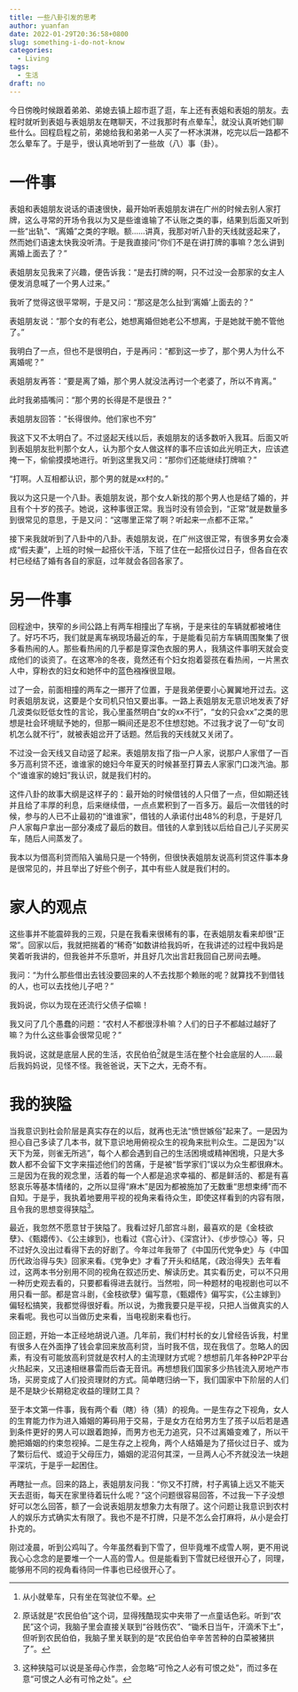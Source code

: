 ```yaml
---
title: 一些八卦引发的思考
author: yuanfan
date: 2022-01-29T20:36:58+0800
slug: something-i-do-not-know
categories:
  - Living
tags:
  - 生活
draft: no
---
```




<!--more-->

今日傍晚时候跟着弟弟、弟媳去镇上超市逛了逛，车上还有表姐和表姐的朋友。去程时就听到表姐与表姐朋友在瞎聊天，不过我那时有点晕车[^1]，就没认真听她们聊些什么。回程启程之前，弟媳给我和弟弟一人买了一杯冰淇淋，吃完以后一路都不怎么晕车了。于是乎，很认真地听到了一些故（八）事（卦）。

# 一件事

表姐和表姐朋友说话的语速很快，最开始听表姐朋友讲在广州的时候去别人家打牌，这么寻常的开场令我以为又是些谁谁输了不认账之类的事，结果到后面又听到一些“出轨”、“离婚”之类的字眼。额……讲真，我那对听八卦的天线就竖起来了，然而她们语速太快我没听清。于是我直接问“你们不是在讲打牌的事嘛？怎么讲到离婚上面去了？”

表姐朋友见我来了兴趣，便告诉我：“是去打牌的啊，只不过没一会那家的女主人便发消息喊了一个男人过来。”

我听了觉得这很平常啊，于是又问：“那这是怎么扯到‘离婚’上面去的？”

表姐朋友说：“那个女的有老公，她想离婚但她老公不想离，于是她就干脆不管他了。”

我明白了一点，但也不是很明白，于是再问：“都到这一步了，那个男人为什么不离婚呢？”

表姐朋友再答：“要是离了婚，那个男人就没法再讨一个老婆了，所以不肯离。”

此时我弟插嘴问：“那个男的长得是不是很丑？”

表姐朋友回答：“长得很帅。他们家也不穷”

我这下又不太明白了。不过竖起天线以后，表姐朋友的话多数听入我耳。后面又听到表姐朋友批判那个女人，认为那个女人做这样的事不应该如此光明正大，应该遮掩一下，偷偷摸摸地进行。听到这里我又问：“那你们还能继续打牌嘛？”

“打啊。人互相都认识，那个男的就是xx村的。”

我以为这只是一个八卦。表姐朋友说，那个女人新找的那个男人也是结了婚的，并且有个十岁的孩子。她说，这种事很正常。我当时没有领会到，“正常”就是数量多到很常见的意思，于是又问：“这哪里正常了啊？听起来一点都不正常。”

接下来我就听到了八卦中的八卦。表姐朋友说，在广州这很正常，有很多男女会凑成“假夫妻”，上班的时候一起搭伙干活，下班了住在一起搭伙过日子，但各自在农村已经结了婚有各自的家庭，过年就会各回各家了。

# 另一件事

回程途中，狭窄的乡间公路上有两车相撞出了车祸，于是来往的车辆就都被堵住了。好巧不巧，我们就是离车祸现场最近的车，于是能看见前方车辆周围聚集了很多看热闹的人。那些看热闹的几乎都是穿深色衣服的男人，我猜这件事明天就会变成他们的谈资了。在这寒冷的冬夜，竟然还有个妇女抱着婴孩在看热闹，一片黑衣人中，穿粉衣的妇女和她怀中的蓝色襁褓很显眼。

过了一会，前面相撞的两车之一挪开了位置，于是我弟便要小心翼翼地开过去。这时表姐朋友说，这要是个女司机只怕又要出事。一路上表姐朋友无意识地发表了好几波类似贬低女性的言论，我心里虽然明白“女的xx不行”，“女的只会xx”之类的思想是社会环境赋予她的，但那一瞬间还是忍不住想怼她。不过我才说了一句“女司机怎么就不行”，就被表姐岔开了话题。然后我的天线就又关闭了。

不过没一会天线又自动竖了起来。表姐朋友指了指一户人家，说那户人家借了一百多万高利贷不还，谁谁家的媳妇今年夏天的时候甚至打算去人家家门口泼汽油。那个“谁谁家的媳妇”我认识，就是我们村的。

这件八卦的故事大纲是这样子的：最开始的时候借钱的人只借了一点，但如期还钱并且给了丰厚的利息，后来继续借，一点点累积到了一百多万。最后一次借钱的时候，参与的人已不止最初的“谁谁家”，借钱的人承诺付出48%的利息，于是好几户人家每户拿出一部分凑成了最后的数目。借钱的人拿到钱以后给自己儿子买房买车，随后人间蒸发了。

我本以为借高利贷而陷入骗局只是一个特例，但很快表姐朋友说高利贷这件事本身是很常见的，并且举出了好些个例子，其中有些人就是我们村的。

# 家人的观点

这些事并不能震碎我的三观，只是在我看来很稀有的事，在表姐朋友看来却很“正常”。回家以后，我就把揣着的“稀奇”如数讲给我妈听，在我讲述的过程中我妈是笑着听我讲的，但我爸并不乐意听，并且好几次出言赶我回自己房间去睡。

我问：“为什么那些借出去钱没要回来的人不去找那个赖账的呢？就算找不到借钱的人，也可以去找他儿子吧？”

我妈说，你以为现在还流行父债子偿嘛！

我又问了几个愚蠢的问题：“农村人不都很淳朴嘛？人们的日子不都越过越好了嘛？为什么这些事会很常见呢？”

我妈说，这就是底层人民的生活，农民伯伯[^2]就是生活在整个社会底层的人……最后我妈妈说，见怪不怪。我爸爸说，天下之大，无奇不有。

# 我的狭隘

当我意识到社会阶层是真实存在的以后，就再也无法“愤世嫉俗”起来了。一是因为担心自己多读了几本书，就下意识地用俯视众生的视角来批判众生。二是因为“以天下为笼，则雀无所逃”，每个人都会遇到自己的生活困境或精神困境，只是大多数人都不会留下文字来描述他们的苦痛，于是被“哲学家们”误以为众生都很麻木。三是因为在我的观念里，活着的每一个人都是追求幸福的、都是鲜活的、都是有喜怒哀乐等基本情绪的，之所以显得“麻木”是因为都被施加了无数重“思想束缚”而不自知。于是乎，我执着地要用平视的视角来看待众生，即使这样看到的内容有限，且令我的思想变得狭隘[^3]。

最近，我忽然不愿意甘于狭隘了。我看过好几部宫斗剧，最喜欢的是《金枝欲孽》、《甄嬛传》、《公主嫁到》，也看过《宫心计》、《深宫计》、《步步惊心》等，只不过好久没出过看得下去的好剧了。今年过年我带了《中国历代党争史》与《中国历代政治得与失》回家来看。《党争史》才看了开头和结尾，《政治得失》去年看过，这两本书分别用不同的视角在叙述历史、解读历史。其实看历史，可以不只用一种历史观去看的，只要都看得进去就行。当然啦，同一种题材的电视剧也可以不用只看一部。都是宫斗剧，《金枝欲孽》偏写意，《甄嬛传》偏写实，《公主嫁到》偏轻松搞笑，我都觉得很好看。所以说，为撒我要只是平视，只把人当做真实的人来看呢。我也可以当做历史来看，当电视剧来看也行。

回正题，开始一本正经地胡说八道。几年前，我们村村长的女儿曾经告诉我，村里有很多人在外面挣了钱会拿回来放高利贷，当时我不信，现在我信了。忽略人的因素，有没有可能放高利贷就是农村人的主流理财方式呢？想想前几年各种P2P平台火热起来，又迅速相继暴雷而后杳无音讯。再想想我们国家多少热钱流入房地产市场，买房变成了人们投资理财的方式。简单瞎归纳一下，我们国家中下阶层的人们是不是缺少长期稳定收益的理财工具？

至于本文第一件事，我有两个看（瞎）待（猜）的视角。一是生存之下视角，女人的生育能力作为进入婚姻的筹码用于交易，于是女方在给男方生了孩子以后若是遇到条件更好的男人可以跟着跑掉，而男方也无力追究，只不过离婚变难了，所以干脆把婚姻的约束忽视掉。二是生存之上视角，两个人结婚是为了搭伙过日子、或为了繁衍后代、或迫于父母压力，婚姻的泥沼何其深，一旦两人心不齐就没法一块趟平深坑，于是乎一起困住。

再瞎扯一点。回来的路上，表姐朋友问我：“你又不打牌，村子离镇上远又不能天天去逛街，每天在家里待着玩什么呢？”这个问题很容易回答，不过我一下子没想好可以怎么回答，额了一会说表姐朋友想象力太有限了。这个问题让我意识到农村人的娱乐方式确实太有限了。我也不是不打牌，只是不怎么会打麻将，从小是会打扑克的。

刚过凌晨，听到公鸡叫了。今年虽然看到下雪了，但毕竟堆不成雪人啊，更不用说我心心念念的是要堆一个一人高的雪人。但是能看到下雪就已经很开心了，同理，能够用不同的视角看待同一件事也已经很开心了。

[^1]:从小就晕车，只有坐在驾驶位不晕。

[^2]:原话就是“农民伯伯”这个词，显得残酷现实中夹带了一点童话色彩。听到“农民”这个词，我脑子里会直接关联到“谷贱伤农”、“锄禾日当午，汗滴禾下土”，但听到农民伯伯，我脑子里关联到的是“农民伯伯辛辛苦苦种的白菜被猪拱了”。

[^3]:这种狭隘可以说是圣母心作祟，会忽略“可怜之人必有可恨之处”，而过多在意“可恨之人必有可怜之处”。
